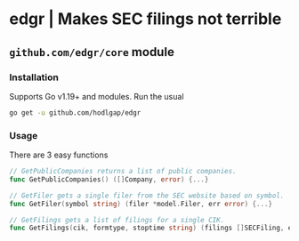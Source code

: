 # edgr | Makes SEC filings not terrible

## `github.com/edgr/core` module

### Installation
Supports Go v1.19+ and modules. Run the usual
```sh
go get -u github.com/hodlgap/edgr
```

### Usage
There are 3 easy functions
```go
// GetPublicCompanies returns a list of public companies.
func GetPublicCompanies() ([]Company, error) {...}

// GetFiler gets a single filer from the SEC website based on symbol.
func GetFiler(symbol string) (filer *model.Filer, err error) {...}

// GetFilings gets a list of filings for a single CIK.
func GetFilings(cik, formtype, stoptime string) (filings []SECFiling, err error) {...}
```
